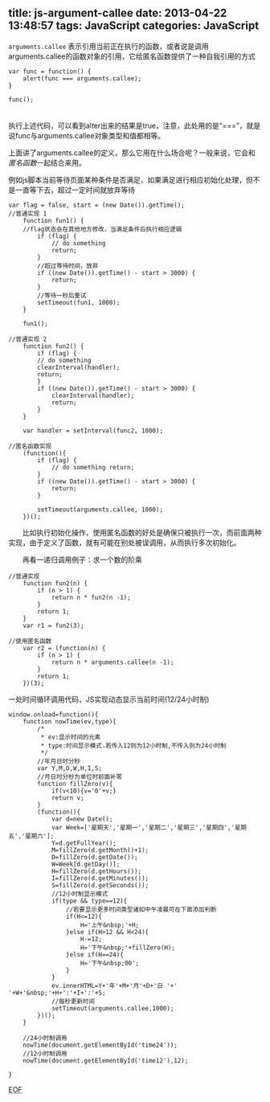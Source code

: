 title: js-argument-callee
date: 2013-04-22 13:48:57
tags: JavaScript
categories: JavaScript
---

`arguments.callee` 表示引用当前正在执行的函数，或者说是调用arguments.callee的函数对象的引用，它给匿名函数提供了一种自我引用的方式

    var func = function() {
        alert(func === arguments.callee);
    }

    func();
　   
执行上述代码，可以看到alter出来的结果是true，注意，此处用的是“===”，就是说func与arguments.callee对象类型和值都相等。


上面讲了arguments.callee的定义，那么它用在什么场合呢？一般来说，它会和*匿名函数*一起结合来用。

<!-- more -->

例如js脚本当前等待页面某种条件是否满足，如果满足进行相应初始化处理，但不是一直等下去，超过一定时间就放弃等待

    var flag = false, start = (new Date()).getTime();
    //普通实现 1
        function fun1() {
        //flag状态会在其他地方修改，当满足条件后执行相应逻辑 
            if (flag) { 
                // do something 
                return;
            } 
            //超过等待时间，放弃 
            if ((new Date()).getTime() - start > 3000) {
                return;
            } 
            //等待一秒后重试 
            setTimeout(fun1, 1000);
        }

        fun1();

    //普通实现 2
        function fun2() {
            if (flag) {
            // do something
            clearInterval(handler);
            return;
            }
            if ((new Date()).getTime() - start > 3000) {
                clearInterval(handler);
                return;
            }
        }

        var handler = setInterval(func2, 1000);

    //匿名函数实现
        (function(){ 
            if (flag) { 
                // do something return;
            }
            if ((new Date()).getTime() - start > 3000) {
                return;
            }

            setTimeout(arguments.callee, 1000);
        })();

　　比如执行初始化操作，使用匿名函数的好处是确保只被执行一次，而前面两种实现，由于定义了函数，就有可能在别处被误调用，从而执行多次初始化。

　　再看一递归调用例子：求一个数的阶乘

    //普通实现
        function fun2(n) {
            if (n > 1) {
                return n * fun2(n -1);
            } 
            return 1;
        }
        var r1 = fun2(3);

    //使用匿名函数
        var r2 = (function(n) {
            if (n > 1) {
                return n * arguments.callee(n -1);
            }
            return 1;
        })(3);


一处时间循环调用代码，JS实现动态显示当前时间(12/24小时制)

    window.onload=function(){
        function nowTime(ev,type){
            /*
             * ev:显示时间的元素
             * type:时间显示模式.若传入12则为12小时制,不传入则为24小时制
             */
            //年月日时分秒
            var Y,M,D,W,H,I,S;
            //月日时分秒为单位时前面补零
            function fillZero(v){
                if(v<10){v='0'+v;}
                return v;
            }
            (function(){
                var d=new Date();
                var Week=['星期天','星期一','星期二','星期三','星期四','星期五','星期六'];
                Y=d.getFullYear();
                M=fillZero(d.getMonth()+1);
                D=fillZero(d.getDate());
                W=Week[d.getDay()];
                H=fillZero(d.getHours());
                I=fillZero(d.getMinutes());
                S=fillZero(d.getSeconds());
                //12小时制显示模式
                if(type && type==12){
                    //若要显示更多时间类型诸如中午凌晨可在下面添加判断
                    if(H<=12){
                        H='上午&nbsp;'+H;
                    }else if(H>12 && H<24){
                        H-=12;
                        H='下午&nbsp;'+fillZero(H);
                    }else if(H==24){
                        H='下午&nbsp;00';
                    }
                }
                ev.innerHTML=Y+'年'+M+'月'+D+'日 '+' '+W+'&nbsp;'+H+':'+I+':'+S;
                //每秒更新时间
                setTimeout(arguments.callee,1000);
            })();
        }
        
        //24小时制调用
        nowTime(document.getElementById('time24'));
        //12小时制调用
        nowTime(document.getElementById('time12'),12);

    }


<abbr title="End of file">EOF</abbr>